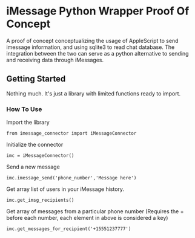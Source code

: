 # iMessage Python Wrapper Proof Of Concept
A proof of concept conceptualizing the usage of AppleScript to send imessage information, and using sqlite3 to read chat database. The integration between the two can serve as a python alternative to sending and receiving data through iMessages. 

## Getting Started
Nothing much. It's just a library with limited functions ready to import. 


### How To Use

Import the library
```
from imessage_connector import iMessageConnector
```

Initialize the connector
```
imc = iMessageConnector()
```

Send a new message
```
imc.imessage_send('phone_number','Message here')
```

Get array list of users in your iMessage history.
```
imc.get_imsg_recipients()
```

Get array of messages from a particular phone number (Requires the + before each number, each element in above is considered a key)
```
imc.get_messages_for_recipient('+15551237777')
```


